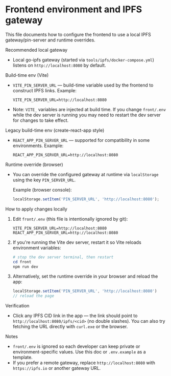 # Frontend environment and IPFS gateway

This file documents how to configure the frontend to use a local IPFS gateway/pin-server and runtime overrides.

Recommended local gateway
- Local go-ipfs gateway (started via `tools/ipfs/docker-compose.yml`) listens on `http://localhost:8080` by default.

Build-time env (Vite)
- `VITE_PIN_SERVER_URL` — build-time variable used by the frontend to construct IPFS links. Example:

  ```properties
  VITE_PIN_SERVER_URL=http://localhost:8080
  ```

- Note: `VITE_` variables are injected at build time. If you change `front/.env` while the dev server is running you may need to restart the dev server for changes to take effect.

Legacy build-time env (create-react-app style)
- `REACT_APP_PIN_SERVER_URL` — supported for compatibility in some environments. Example:

  ```properties
  REACT_APP_PIN_SERVER_URL=http://localhost:8080
  ```

Runtime override (browser)
- You can override the configured gateway at runtime via `localStorage` using the key `PIN_SERVER_URL`.

  Example (browser console):
  ```js
  localStorage.setItem('PIN_SERVER_URL', 'http://localhost:8080');
  ```

How to apply changes locally
1. Edit `front/.env` (this file is intentionally ignored by git):

   ```properties
   VITE_PIN_SERVER_URL=http://localhost:8080
   REACT_APP_PIN_SERVER_URL=http://localhost:8080
   ```

2. If you're running the Vite dev server, restart it so Vite reloads environment variables:

   ```powershell
   # stop the dev server terminal, then restart
   cd front
   npm run dev
   ```

3. Alternatively, set the runtime override in your browser and reload the app:

   ```js
   localStorage.setItem('PIN_SERVER_URL', 'http://localhost:8080')
   // reload the page
   ```

Verification
- Click any IPFS CID link in the app — the link should point to `http://localhost:8080/ipfs/<cid>` (no double slashes). You can also try fetching the URL directly with `curl.exe` or the browser.

Notes
- `front/.env` is ignored so each developer can keep private or environment-specific values. Use this doc or `.env.example` as a template.
- If you prefer a remote gateway, replace `http://localhost:8080` with `https://ipfs.io` or another gateway URL.
